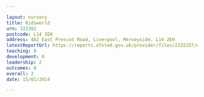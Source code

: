 ```yaml
---

layout: nursery
title: Kidsworld
urn: 322382
postcode: L14 2EH
address: 482 East Prescot Road, Liverpool, Merseyside, L14 2EH
latestReportUrl: https://reports.ofsted.gov.uk/provider/files/2332257/urn/322382.pdf
teaching: 0
development: 0
leadership: 2
outcomes: 0
overall: 2
date: 15/01/2014

---
```

